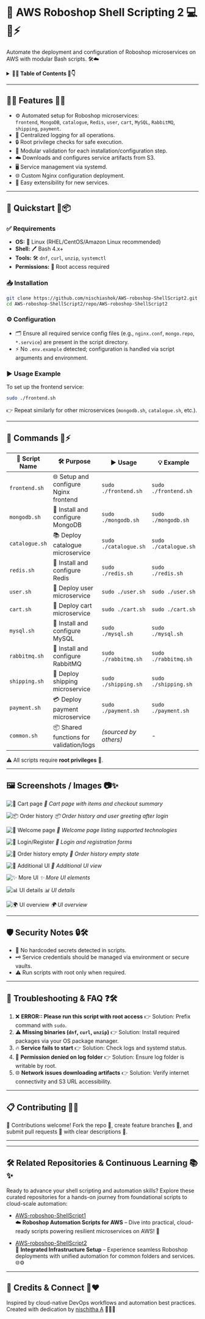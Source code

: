 
# 🚀 AWS Roboshop Shell Scripting 2 💻🐧⚡  
Automate the deployment and configuration of Roboshop microservices on AWS with modular Bash scripts. 🛠️☁️

<details>
  <summary><strong>📑✨ Table of Contents 🧾👇</strong></summary>

- [🌟 Features](#-features)
- [🧭 Quickstart](#-quickstart)
- [🔧 Commands](#-commands)
- [🖼️ Screenshots / Images](#-screenshots--images)
- [🧪 Testing & Linting](#-testing--linting)
- [🛡️ Security Notes](#-security-notes)
- [🧰 Troubleshooting & FAQ](#-troubleshooting--faq)
- [📋 Contributing](#-contributing)
- [📄 License](#-license)
</details>

---

## 🌟✨ Features 🎯💡

- ⚙️ Automated setup for Roboshop microservices:  
  `frontend`, `MongoDB`, `catalogue`, `Redis`, `user`, `cart`, `MySQL`, `RabbitMQ`, `shipping`, `payment`.  
- 📜 Centralized logging for all operations.  
- 🔒 Root privilege checks for safe execution.  
- 🧩 Modular validation for each installation/configuration step.  
- ☁️ Downloads and configures service artifacts from S3.  
- 🖥️ Service management via systemd.  
- 🌐 Custom Nginx configuration deployment.  
- 🔧 Easy extensibility for new services.  

---

## 🧭 Quickstart 🚀📦

### ✅ Requirements

- **OS:** 🐧 Linux (RHEL/CentOS/Amazon Linux recommended)  
- **Shell:** 🖊️ Bash 4.x+  
- **Tools:** 🛠️ `dnf`, `curl`, `unzip`, `systemctl`  
- **Permissions:** 🔑 Root access required  

### 📥 Installation

```sh
git clone https://github.com/nischiashok/AWS-roboshop-ShellScript2.git
cd AWS-roboshop-ShellScript2/repo/AWS-roboshop-ShellScript2
````

### ⚙️ Configuration

* 🗂️ Ensure all required service config files (e.g., `nginx.conf`, `mongo.repo`, `*.service`) are present in the script directory.
* ⚡ No `.env.example` detected; configuration is handled via script arguments and environment.

### ▶️ Usage Example

To set up the frontend service:

```sh
sudo ./frontend.sh
```

👉 Repeat similarly for other microservices (`mongodb.sh`, `catalogue.sh`, etc.).



---

## 🔧 Commands 📝⚡

| 📜 Script Name | 🛠️ Purpose                             | ▶️ Usage              | 💡 Example            |
| -------------- | --------------------------------------- | --------------------- | --------------------- |
| `frontend.sh`  | 🌐 Setup and configure Nginx frontend   | `sudo ./frontend.sh`  | `sudo ./frontend.sh`  |
| `mongodb.sh`   | 🍃 Install and configure MongoDB        | `sudo ./mongodb.sh`   | `sudo ./mongodb.sh`   |
| `catalogue.sh` | 📚 Deploy catalogue microservice        | `sudo ./catalogue.sh` | `sudo ./catalogue.sh` |
| `redis.sh`     | 🧮 Install and configure Redis          | `sudo ./redis.sh`     | `sudo ./redis.sh`     |
| `user.sh`      | 👤 Deploy user microservice             | `sudo ./user.sh`      | `sudo ./user.sh`      |
| `cart.sh`      | 🛒 Deploy cart microservice             | `sudo ./cart.sh`      | `sudo ./cart.sh`      |
| `mysql.sh`     | 🐬 Install and configure MySQL          | `sudo ./mysql.sh`     | `sudo ./mysql.sh`     |
| `rabbitmq.sh`  | 🐇 Install and configure RabbitMQ       | `sudo ./rabbitmq.sh`  | `sudo ./rabbitmq.sh`  |
| `shipping.sh`  | 🚚 Deploy shipping microservice         | `sudo ./shipping.sh`  | `sudo ./shipping.sh`  |
| `payment.sh`   | 💳 Deploy payment microservice          | `sudo ./payment.sh`   | `sudo ./payment.sh`   |
| `common.sh`    | 📦 Shared functions for validation/logs | *(sourced by others)* | -                     |

⚠️ All scripts require **root privileges** 🔑.

---

## 🖼️ Screenshots / Images 📷✨

![🛒 Cart page](screenshot/Screenshot%202025-07-20%20122948.png)
*🛒 Cart page with items and checkout summary*

![📦 Order history](screenshot/Screenshot%202025-07-20%20123016.png)
*📦 Order history and user greeting after login*

![🚀 Welcome page](screenshot/Screenshot%202025-07-20%20123030.png)
*🚀 Welcome page listing supported technologies*

![🔑 Login/Register](screenshot/Screenshot%202025-07-20%20123105.png)
*🔑 Login and registration forms*

![📂 Order history empty](screenshot/Screenshot%202025-07-20%20123130.png)
*📂 Order history empty state*

![🎨 Additional UI](screenshot/Screenshot%202025-07-20%20123155.png)
*🎨 Additional UI view*

![✨ More UI](screenshot/Screenshot%202025-07-20%20123215.png)
*✨ More UI elements*

![📊 UI details](screenshot/Screenshot%202025-07-20%20123230.png)
*📊 UI details*

![🌍 UI overview](screenshot/Screenshot%202025-07-20%20123249.png)
*🌍 UI overview*

---


## 🛡️ Security Notes 🔒🛠️

* 🔑 No hardcoded secrets detected in scripts.
* 🗝️ Service credentials should be managed via environment or secure vaults.
* ⚠️ Run scripts with root only when required.

---

## 🧰 Troubleshooting & FAQ ❓🛠️

1. ❌ **ERROR:: Please run this script with root access**
   👉 Solution: Prefix command with `sudo`.
2. ⚠️ **Missing binaries (`dnf`, `curl`, `unzip`)**
   👉 Solution: Install required packages via your OS package manager.
3. 🔥 **Service fails to start**
   👉 Solution: Check logs and systemd status.
4. 📝 **Permission denied on log folder**
   👉 Solution: Ensure log folder is writable by root.
5. 🌐 **Network issues downloading artifacts**
   👉 Solution: Verify internet connectivity and S3 URL accessibility.

---

## 📋 Contributing 🤝✨

🙌 Contributions welcome!
Fork the repo 🍴, create feature branches 🌱, and submit pull requests 🔄 with clear descriptions 📝.

---

---
## 🛠️ Related Repositories & Continuous Learning 📚✨

Ready to advance your shell scripting and automation skills? Explore these curated repositories for a hands-on journey from foundational scripts to cloud-scale automation:

- [AWS-roboshop-ShellScript1](https://github.com/nischiashok/AWS-roboshop-ShellScript1)  
  ☁️ **Roboshop Automation Scripts for AWS** – Dive into practical, cloud-ready scripts powering resilient microservices on AWS! 🚀

- [AWS-roboshop-ShellScript2](https://github.com/nischiashok/AWS-roboshop-ShellScript2)  
  🤖 **Integrated Infrastructure Setup** – Experience seamless Roboshop deployments with unified automation for common folders and services. 🌐⚙️

---

## 🤝 Credits & Connect 💬❤️

Inspired by cloud-native DevOps workflows and automation best practices.  
Created with dedication by [nischitha A](https://github.com/nischiashok/) 👩‍💻✨

